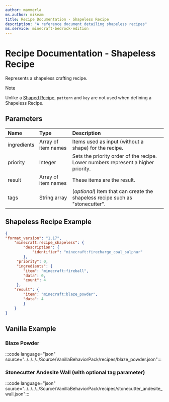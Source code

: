 ```yaml
---
author: mammerla
ms.author: mikeam
title: Recipe Documentation - Shapeless Recipe
description: "A reference document detailing shapeless recipes"
ms.service: minecraft-bedrock-edition
---
```


# Recipe Documentation - Shapeless Recipe

Represents a shapeless crafting recipe.

> [!NOTE]
> Unlike a [Shaped Recipe](minecraftRecipe_Shaped.md), `pattern` and `key` are not used when defining a Shapeless Recipe.

## Parameters

|Name |Type |Description |
|:-----------|:-----------|:-----------|
|ingredients| Array of item names|  Items used as input (without a shape) for the recipe. |
| priority| Integer| Sets the priority order of the recipe. Lower numbers represent a higher priority.|
|result| Array of item names| These items are the result. |
|tags|String array |(*optional*) Item that can create the shapeless recipe such as "stonecutter". |

## Shapeless Recipe Example

```json
{
"format_version": "1.17",
    "minecraft:recipe_shapeless": {
        "description": {
            "identifier": "minecraft:firecharge_coal_sulphur"
        },
     "priority": 0,
     "ingredients": {
        "item": "minecraft:fireball",
        "data": 0,
        "count": 4
     },
    "result": {
        "item": "minecraft:blaze_powder",
        "data": 4
        }
    }
}
```

## Vanilla Example

### Blaze Powder

:::code language="json" source="../../../../Source/VanillaBehaviorPack/recipes/blaze_powder.json":::

### Stonecutter Andesite Wall (with optional tag parameter)

:::code language="json" source="../../../../Source/VanillaBehaviorPack/recipes/stonecutter_andesite_wall.json":::
